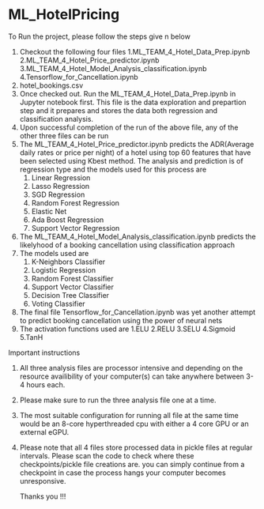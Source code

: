 # ML_HotelPricing
To Run the project, please follow the steps give n below
1. Checkout the following four files
  1.ML_TEAM_4_Hotel_Data_Prep.ipynb
  2.ML_TEAM_4_Hotel_Price_predictor.ipynb
  3.ML_TEAM_4_Hotel_Model_Analysis_classification.ipynb
  4.Tensorflow_for_Cancellation.ipynb
  5. hotel_bookings.csv
2. Once checked out. Run the ML_TEAM_4_Hotel_Data_Prep.ipynb in Jupyter notebook first. This file is the data exploration and prepartion
   step and it prepares and stores the data both regression and classification analysis.
3. Upon successful completion of the run of the above file, any of the other three files can be run
4. The ML_TEAM_4_Hotel_Price_predictor.ipynb predicts the ADR(Average daily rates or price per night) of a hotel using top 60 features
    that have been selected using Kbest method. The analysis and prediction is of regression type and the models used for this process are
    1. Linear Regression
    2. Lasso Regression
    3. SGD Regression
    4. Random Forest Regression
    5. Elastic Net
    6. Ada Boost Regression
    7. Support Vector Regression 
 5. The ML_TEAM_4_Hotel_Model_Analysis_classification.ipynb predicts the likelyhood of a booking cancellation using classification approach
 6. The models used are
    1.  K-Neighbors Classifier
    2. Logistic Regression
    3. Random Forest Classifier
    4. Support Vector Classifier
    5. Decision Tree Classifier
    6. Voting Classifier
 7. The final file Tensorflow_for_Cancellation.ipynb was yet another attempt to predict booking cancellation 
    using the power of neural nets
 8. The activation functions used are
    1.ELU
    2.RELU
    3.SELU
    4.Sigmoid
    5.TanH
 
Important instructions
1. All three analysis files are processor intensive 
   and depending on the resource availibility of your computer(s) can take anywhere between 3-4 hours each.
2. Please make sure to run the three analysis file one at a time.
3. The most suitable configuration for running all file at the same time would be an 8-core hyperthreaded cpu with either a 4 core GPU 
   or an external eGPU.
4. Please note that all 4 files store processed data in pickle files at regular intervals. Please scan the code to check where these
   checkpoints/pickle file creations are. you can simply continue from a checkpoint in case the process hangs your computer becomes unresponsive.
   
   Thanks you !!!



    
